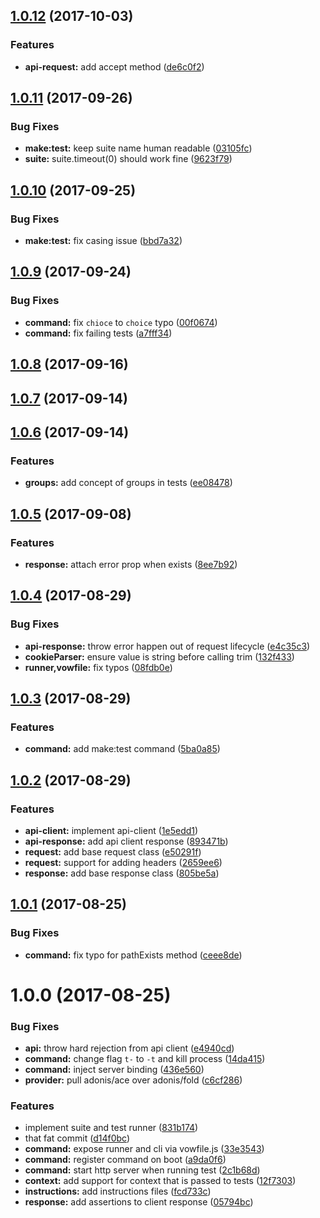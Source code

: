 <a name="1.0.12"></a>
## [1.0.12](https://github.com/adonisjs/adonis-vow/compare/v1.0.11...v1.0.12) (2017-10-03)


### Features

* **api-request:** add accept method ([de6c0f2](https://github.com/adonisjs/adonis-vow/commit/de6c0f2))



<a name="1.0.11"></a>
## [1.0.11](https://github.com/adonisjs/adonis-vow/compare/v1.0.10...v1.0.11) (2017-09-26)


### Bug Fixes

* **make:test:** keep suite name human readable ([03105fc](https://github.com/adonisjs/adonis-vow/commit/03105fc))
* **suite:** suite.timeout(0) should work fine ([9623f79](https://github.com/adonisjs/adonis-vow/commit/9623f79))



<a name="1.0.10"></a>
## [1.0.10](https://github.com/adonisjs/adonis-vow/compare/v1.0.9...v1.0.10) (2017-09-25)


### Bug Fixes

* **make:test:** fix casing issue ([bbd7a32](https://github.com/adonisjs/adonis-vow/commit/bbd7a32))



<a name="1.0.9"></a>
## [1.0.9](https://github.com/adonisjs/adonis-vow/compare/v1.0.8...v1.0.9) (2017-09-24)


### Bug Fixes

* **command:** fix `chioce` to `choice` typo ([00f0674](https://github.com/adonisjs/adonis-vow/commit/00f0674))
* **command:** fix failing tests ([a7fff34](https://github.com/adonisjs/adonis-vow/commit/a7fff34))



<a name="1.0.8"></a>
## [1.0.8](https://github.com/adonisjs/adonis-vow/compare/v1.0.7...v1.0.8) (2017-09-16)



<a name="1.0.7"></a>
## [1.0.7](https://github.com/adonisjs/adonis-vow/compare/v1.0.6...v1.0.7) (2017-09-14)



<a name="1.0.6"></a>
## [1.0.6](https://github.com/adonisjs/adonis-vow/compare/v1.0.5...v1.0.6) (2017-09-14)


### Features

* **groups:** add concept of groups in tests ([ee08478](https://github.com/adonisjs/adonis-vow/commit/ee08478))



<a name="1.0.5"></a>
## [1.0.5](https://github.com/adonisjs/adonis-vow/compare/v1.0.4...v1.0.5) (2017-09-08)


### Features

* **response:** attach error prop when exists ([8ee7b92](https://github.com/adonisjs/adonis-vow/commit/8ee7b92))



<a name="1.0.4"></a>
## [1.0.4](https://github.com/adonisjs/adonis-vow/compare/v1.0.3...v1.0.4) (2017-08-29)


### Bug Fixes

* **api-response:** throw error happen out of request lifecycle ([e4c35c3](https://github.com/adonisjs/adonis-vow/commit/e4c35c3))
* **cookieParser:** ensure value is string before calling trim ([132f433](https://github.com/adonisjs/adonis-vow/commit/132f433))
* **runner,vowfile:** fix typos ([08fdb0e](https://github.com/adonisjs/adonis-vow/commit/08fdb0e))



<a name="1.0.3"></a>
## [1.0.3](https://github.com/adonisjs/adonis-vow/compare/v1.0.2...v1.0.3) (2017-08-29)


### Features

* **command:** add make:test command ([5ba0a85](https://github.com/adonisjs/adonis-vow/commit/5ba0a85))



<a name="1.0.2"></a>
## [1.0.2](https://github.com/adonisjs/adonis-vow/compare/v1.0.1...v1.0.2) (2017-08-29)


### Features

* **api-client:** implement api-client ([1e5edd1](https://github.com/adonisjs/adonis-vow/commit/1e5edd1))
* **api-response:** add api client response ([893471b](https://github.com/adonisjs/adonis-vow/commit/893471b))
* **request:** add base request class ([e50291f](https://github.com/adonisjs/adonis-vow/commit/e50291f))
* **request:** support for adding headers ([2659ee6](https://github.com/adonisjs/adonis-vow/commit/2659ee6))
* **response:** add base response class ([805be5a](https://github.com/adonisjs/adonis-vow/commit/805be5a))



<a name="1.0.1"></a>
## [1.0.1](https://github.com/adonisjs/adonis-vow/compare/v1.0.0...v1.0.1) (2017-08-25)


### Bug Fixes

* **command:** fix typo for pathExists method ([ceee8de](https://github.com/adonisjs/adonis-vow/commit/ceee8de))



<a name="1.0.0"></a>
# 1.0.0 (2017-08-25)


### Bug Fixes

* **api:** throw hard rejection from api client ([e4940cd](https://github.com/adonisjs/adonis-vow/commit/e4940cd))
* **command:** change flag `t-` to `-t` and kill process ([14da415](https://github.com/adonisjs/adonis-vow/commit/14da415))
* **command:** inject server binding ([436e560](https://github.com/adonisjs/adonis-vow/commit/436e560))
* **provider:** pull adonis/ace over adonis/fold ([c6cf286](https://github.com/adonisjs/adonis-vow/commit/c6cf286))


### Features

* implement suite and test runner ([831b174](https://github.com/adonisjs/adonis-vow/commit/831b174))
* that fat commit ([d14f0bc](https://github.com/adonisjs/adonis-vow/commit/d14f0bc))
* **command:** expose runner and cli via vowfile.js ([33e3543](https://github.com/adonisjs/adonis-vow/commit/33e3543))
* **command:** register command on boot ([a9da0f6](https://github.com/adonisjs/adonis-vow/commit/a9da0f6))
* **command:** start http server when running test ([2c1b68d](https://github.com/adonisjs/adonis-vow/commit/2c1b68d))
* **context:** add support for context that is passed to tests ([12f7303](https://github.com/adonisjs/adonis-vow/commit/12f7303))
* **instructions:** add instructions files ([fcd733c](https://github.com/adonisjs/adonis-vow/commit/fcd733c))
* **response:** add assertions to client response ([05794bc](https://github.com/adonisjs/adonis-vow/commit/05794bc))




